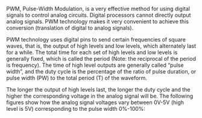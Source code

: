 PWM, Pulse-Width Modulation, is a very effective method for using digital signals to control analog circuits.
Digital processors cannot directly output analog signals. PWM technology makes it very convenient to achieve
this conversion (translation of digital to analog signals).

PWM technology uses digital pins to send certain frequencies of square waves, that is, the output of high
levels and low levels, which alternately last for a while. The total time for each set of high levels and low levels
is generally fixed, which is called the period (Note: the reciprocal of the period is frequency). The time of high
level outputs are generally called “pulse width”, and the duty cycle is the percentage of the ratio of pulse
duration, or pulse width (PW) to the total period (T) of the waveform.

The longer the output of high levels last, the longer the duty cycle and the higher the corresponding voltage
in the analog signal will be. The following figures show how the analog signal voltages vary between 0V-5V
(high level is 5V) corresponding to the pulse width 0%-100%:
